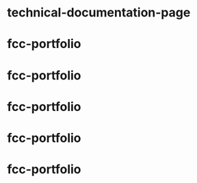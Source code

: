 # technical-documentation-page
# fcc-portfolio
# fcc-portfolio
# fcc-portfolio
# fcc-portfolio
# fcc-portfolio
